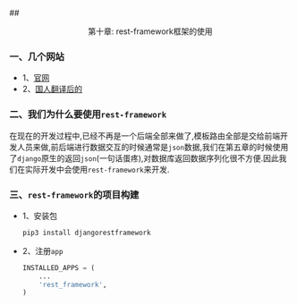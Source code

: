 ##<center>第十章: rest-framework框架的使用</center>

### 一、几个网站

* 1、[官网](http://www.django-rest-framework.org/)
* 2、[国人翻译后的](https://github.com/jianshijiuyou/django-rest-framework-api-guide/)

### 二、我们为什么要使用`rest-framework`

在现在的开发过程中,已经不再是一个后端全部来做了,模板路由全部是交给前端开发人员来做,前后端进行数据交互的时候通常是`json`数据,我们在第五章的时候使用了`django`原生的返回`json`(一句话蛋疼),对数据库返回数据序列化很不方便.因此我们在实际开发中会使用`rest-framework`来开发.

### 三、`rest-framework`的项目构建

* 1、安装包
  ```py
  pip3 install djangorestframework
  ```

* 2、注册`app`

  ```py
  INSTALLED_APPS = (
      ...
      'rest_framework',
  )
  ```

